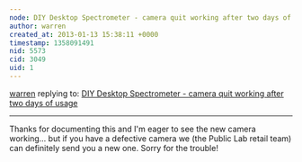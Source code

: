 ```yaml
---
node: DIY Desktop Spectrometer - camera quit working after two days of usage
author: warren
created_at: 2013-01-13 15:38:11 +0000
timestamp: 1358091491
nid: 5573
cid: 3049
uid: 1
---
```




[warren](../profile/warren) replying to: [DIY Desktop Spectrometer - camera quit working after two days of usage](../notes/pluharj/1-13-2013/diy-desktop-spectrometer-camera-quit-working-after-two-days-usage)

----
Thanks for documenting this and I'm eager to see the new camera working... but if you have a defective camera we (the Public Lab retail team) can definitely send you a new one. Sorry for the trouble!